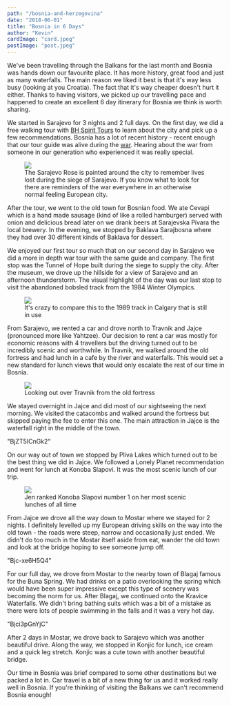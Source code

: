 ```yaml
---
path: "/bosnia-and-herzegovina"
date: "2018-06-01"
title: "Bosnia in 6 Days"
author: "Kevin"
cardImage: "card.jpeg"
postImage: "post.jpeg"
---
```


We've been travelling through the Balkans for the last month and Bosnia was hands down our favourite place. It has more history, great food and just as many waterfalls. The main reason we liked it best is that it's way less busy (looking at you Croatia). The fact that it's way cheaper doesn't hurt it either. Thanks to having visitors, we picked up our travelling pace and happened to create an excellent 6 day itinerary for Bosnia we think is worth sharing.

We started in Sarajevo for 3 nights and 2 full days. On the first day, we did a free walking tour with [BH Spirit Tours](http://www.bhspirit.com/) to learn about the city and pick up a few recommendations. Bosnia has a lot of recent history - recent enough that our tour guide was alive during the [war](https://en.wikipedia.org/wiki/Yugoslav_Wars). Hearing about the war from someone in our generation who experienced it was really special.

<figure>
  <img src="sarajevo_rose.jpeg"/>
  <figcaption>
    The Sarajevo Rose is painted around the city to remember lives lost during the siege of Sarajevo. If you know what to look for there are reminders of the war everywhere in an otherwise normal feeling European city.
  </figcaption>
</figure>

After the tour, we went to the old town for Bosnian food. We ate Cevapi which is a hand made sausage (kind of like a rolled hamburger) served with onion and delicious bread later on we drank beers at Sarajevska Pivara the local brewery. In the evening, we stopped by Baklava Sarajbosna where they had over 30 different kinds of Baklava for dessert.

We enjoyed our first tour so much that on our second day in Sarajevo we did a more in depth war tour with the same guide and company. The first stop was the Tunnel of Hope built during the siege to supply the city. After the museum, we drove up the hillside for a view of Sarajevo and an afternoon thunderstorm. The visual highlight of the day was our last stop to visit the abandoned bobsled track from the 1984 Winter Olympics.

<figure>
  <img src="bobsled.jpeg"/>
  <figcaption>
    It's crazy to compare this to the 1989 track in Calgary that is still in use
  </figcaption>
</figure>

From Sarajevo, we rented a car and drove north to Travnik and Jajce (pronounced more like Yahtzee). Our decision to rent a car was mostly for economic reasons with 4 travellers but the driving turned out to be incredibly scenic and worthwhile. In Travnik, we walked around the old fortress and had lunch in a cafe by the river and waterfalls. This would set a new standard for lunch views that would only escalate the rest of our time in Bosnia.

<figure>
  <img src="travnik.jpg"/>
  <figcaption>
    Looking out over Travnik from the old fortress
  </figcaption>
</figure>

We stayed overnight in Jajce and did most of our sightseeing the next morning. We visited the catacombs and walked around the fortress but skipped paying the fee to enter this one. The main attraction in Jajce is the waterfall right in the middle of the town.

"BjZT5ICnGk2"

On our way out of town we stopped by Pliva Lakes which turned out to be the best thing we did in Jajce. We followed a Lonely Planet recommendation and went for lunch at Konoba Slapovi. It was the most scenic lunch of our trip.

<figure>
  <img src="jajce_lunch.jpg"/>
  <figcaption>
    Jen ranked Konoba Slapovi number 1 on her most scenic lunches of all time
  </figcaption>
</figure>

From Jajce we drove all the way down to Mostar where we stayed for 2 nights. I definitely levelled up my European driving skills on the way into the old town - the roads were steep, narrow and occasionally just ended. We didn't do too much in the Mostar itself aside from eat, wander the old town and look at the bridge hoping to see someone jump off.

"Bjc-xe6H5Q4"

For our full day, we drove from Mostar to the nearby town of Blagaj famous for the Buna Spring. We had drinks on a patio overlooking the spring which would have been super impressive except this type of scenery was becoming the norm for us. After Blagaj, we continued onto the Kravice Waterfalls. We didn't bring bathing suits which was a bit of a mistake as there were lots of people swimming in the falls and it was a very hot day.

"Bjci3pGnYjC"

After 2 days in Mostar, we drove back to Sarajevo which was another beautiful drive. Along the way, we stopped in Konjic for lunch, ice cream and a quick leg stretch. Konjic was a cute town with another beautiful bridge.

Our time in Bosnia was brief compared to some other destinations but we packed a lot in. Car travel is a bit of a new thing for us and it worked really well in Bosnia. If you're thinking of visiting the Balkans we can't recommend Bosnia enough!
